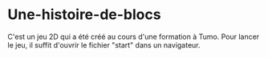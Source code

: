 # Une-histoire-de-blocs
C'est un jeu 2D qui a été créé au cours d'une formation à Tumo.
Pour lancer le jeu, il suffit d'ouvrir le fichier "start" dans un navigateur.
